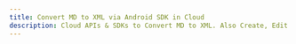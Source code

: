 ---title: Convert MD to XML via Android SDK in Clouddescription: Cloud APIs & SDKs to Convert MD to XML. Also Create, Edit & Render Microsoft Word & OpenOffice documents in the Cloud.---